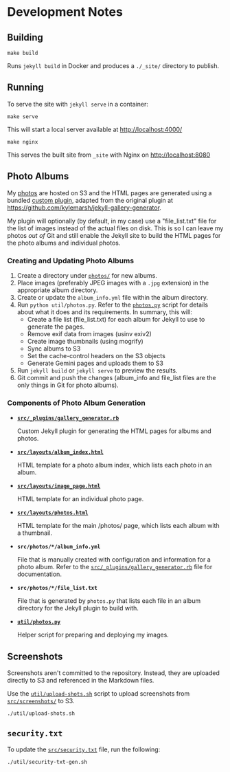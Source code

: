 # Development Notes

## Building

```shell
make build
```

Runs `jekyll build` in Docker and produces a `./_site/` directory to publish.

## Running

To serve the site with `jekyll serve` in a container:

```shell
make serve
```

This will start a local server available at <http://localhost:4000/>

```shell
make nginx
```

This serves the built site from `_site` with Nginx on <http://localhost:8080>

## Photo Albums

My [photos](https://joshbeard.me/photos) are hosted on S3 and the HTML pages
are generated using a bundled [custom plugin](src/_plugins/gallery_generator.rb),
adapted from the original plugin at <https://github.com/kylemarsh/jekyll-gallery-generator>.

My plugin will optionally (by default, in my case) use a "file_list.txt" file
for the list of images instead of the actual files on disk. This is so I can
leave my photos _out of_ Git and still enable the Jekyll site to build the HTML
pages for the photo albums and individual photos.

### Creating and Updating Photo Albums

1. Create a directory under [`photos/`](photos/) for new albums.
2. Place images (preferably JPEG images with a `.jpg` extension) in the appropriate album directory.
3. Create or update the `album_info.yml` file within the album directory.
4. Run `python util/photos.py`. Refer to the
   [`photos.py`](util/photos.py) script for details about what it does and its
   requirements. In summary, this will:
     * Create a file list (file_list.txt) for each album for Jekyll to use to
       generate the pages.
     * Remove exif data from images (usinv exiv2)
     * Create image thumbnails (using mogrify)
     * Sync albums to S3
     * Set the cache-control headers on the S3 objects
     * Generate Gemini pages and uploads them to S3
5. Run `jekyll build` or `jekyll serve` to preview the results.
6. Git commit and push the changes (album_info and file_list files are the only
   things in Git for photo albums).

### Components of Photo Album Generation

* __[`src/_plugins/gallery_generator.rb`](src/_plugins/gallery_generator.rb)__

  Custom Jekyll plugin for generating the HTML pages for albums and photos.

* __[`src/layouts/album_index.html`](src/layouts/album_index.html)__

  HTML template for a photo album index, which lists each photo in an album.

* __[`src/layouts/image_page.html`](src/layouts/image_page.html)__

  HTML template for an individual photo page.

* __[`src/layouts/photos.html`](src/layouts/photos.html)__

  HTML template for the main /photos/ page, which lists each album with a
  thumbnail.

* __`src/photos/*/album_info.yml`__

  File that is manually created with configuration and information for a photo
  album. Refer to the
  [`src/_plugins/gallery_generator.rb`](src/_plugins/gallery_generator.rb) file for
  documentation.

* __`src/photos/*/file_list.txt`__

  File that is generated by `photos.py` that lists each file in an album
  directory for the Jekyll plugin to build with.

* __[`util/photos.py`](util/photos.py)__

  Helper script for preparing and deploying my images.

## Screenshots

Screenshots aren't committed to the repository. Instead, they are uploaded
directly to S3 and referenced in the Markdown files.

Use the [`util/upload-shots.sh`](util/upload-shots.sh) script to upload
screenshots from [`src/screenshots/`](src/screenshots/) to S3.

```shell
./util/upload-shots.sh
```

## `security.txt`

To update the [`src/security.txt`](src/security.txt) file, run the following:

```shell
./util/security-txt-gen.sh
```
